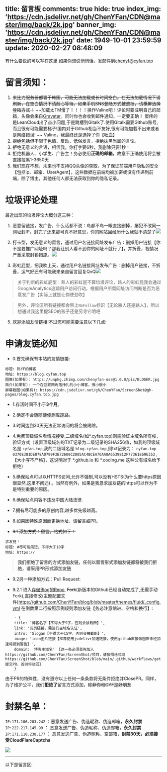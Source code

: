 title: 留言板
comments: true
hide: true
index_img: 'https://cdn.jsdelivr.net/gh/ChenYFan/CDN@master/img/back/2k.jpg'
banner_img: 'https://cdn.jsdelivr.net/gh/ChenYFan/CDN@master/img/back/2k.jpg'
date: 1949-10-01 23:59:59
update: 2020-02-27 08:48:09
---
有什么要说的可以写在这里
如果你想说悄悄话，发邮件到<chenyf@cyfan.top>
# 留言须知：

1. <span class="heimu" title="不堪回首的更换评论系统记录"> ~~来比力服务器部署于韩国，可能无法加载或长时间空白。在无法加载情况下请刷新，在空白情况下请耐心等待。如果手机SNS登陆方式被遮挡，请横屏选择登陆方式！~~ ~~加载太TM慢了！！！！换作Valine吧！评论时要注明自己的邮箱，头像会来自[Gravatar](http://cn.gravatar.com)，同时你也会收到邮件通知。一定要正确！  蛋疼的是LeanCloud出了点小问题,于是跳槽到Gitalk了.使用Gitalk需要Github账号,而且很有可能需要梯子!国内对于Github相当不友好,很有可能加载不出来或者是网络错误! ~~ </span> Valine，我最终还是选择了你【吐血】
2. 拒绝包括但不限于色情、反动、低俗发言，拒绝抹黑当局的言论。
3. 拒绝无意义的言语，相信我，你打字要6秒，我删除只要1秒！
4. 拒绝机器人、小学生、广告主！务必使用**正确的邮箱**，故意不正确使用将会被直接拉黑1-3650天
5. 我们现在不想，未来也不支持QQ头像的获取，为了保证前端用户隐私的安全【包括ip、邮箱、UserAgent】，这些数据在前端均被加密或没有传递到前端，除了博主，其他任何人都无法获取到你的隐私记录。


# 垃圾评论处理

最近出现的垃圾评论大概分这三种：

1. 恶意留链接，发广告，什么话都不说：鸟都不鸟一眼直接删掉，屡犯不改同一网址封IP，封完了还来那可真不好意思，你的网站回经历什么我就不清楚了![](https://rmt.dogedoge.com/fetch/hi-c-oss/storage/TlAGjm6IvJSMVpq.jpg?q=45&fmt=webp)

2. 打卡型，发无意义的留言，通过用户名链接网址发布广告：删掉用户链接【你不是要推广网址吗？那我让别人看不到你的网址不就行了】，并折叠，视情况严重采取封锁措施。![](https://rmt.dogedoge.com/fetch/hi-c-oss/storage/KoqBGauX7TEfeyn.jpg?q=45&fmt=webp)

3. 彩虹屁型，把我吹上天，通过用户名链接网址发布广告：删掉用户链接，不折叠，运气好还有可能我来亲自留言回复QvQ![](https://rmt.dogedoge.com/fetch/hi-c-oss/storage/5896ece2a019f.jpg?q=45&fmt=webp)

> 关于判断的彩虹屁型：熟人的彩虹屁不算垃圾评论，路人的彩虹屁我会通过GoogleAnalytics追踪用户访问行动，根据用户所留网址访问判断是否为恶意发广告【实际上就是让你使劲吹】

> 另外，评论区所有链接都会带上`NoFollow`标识【无论熟人还是路人】，所以想通过我这里提SEO的孩子还是另寻它明吧


5. 欢迎添加友情链接!不过您可能需要注意以下几点:

# 申请友链必知

+ 0.首先确保有本站的友情链接:


```
标题: 陈YF的博客
地址: https://blog.cyfan.top
图像(如果有): https://unpkg.zhimg.com/chenyfan-oss@1.0.0/pic/BLOGER.jpg
简介(如果有): 一个在互联网角落挣扎的小小博客，很小很小
屏幕截图(如果有): https://cdn.jsdelivr.net/gh/ChenYFan/ScreenShot@gh-pages/blog.cyfan.top.jpg
```

+ 1.存活时间不小于**3个月**。

+ 2.确定不会随随便便删库跑路。

+ 3.时间达到30天无法正常访问的将会被踢除。

+ 4.免费顶级域名看情况接受,二级域名(如\*.cyfan.top)则需验证主域名所有权，验证方式（设置顶级域名的TXT记录为二级记录的SHA256值，如我的顶级域名是 `cyfan.top`,我的二级域名是 `blog.cyfan.top`,则txt记录为： `cyfan.top 0370E381DE878A0799F3B72600C2805AC4BCEA76AA0A6539812F77361E696353` ,【大小写不严格】，这说明对于 \*.github.io 和 \*.coding.me 这种公有域名给予拒绝）
    
+ 5.确保站点可以以HTTPS访问,允许不强制,可以没有HSTS(为什么要https原因很显然,这里不阐述) 。当然有例外，如果是我恳求加友链的https可以作为不是特别重要的原因。

+ 6.确保站点内容不违反中国大陆法律.

+ 7.拥有尽可能多的原创内容,越多优先级越高。

+ 8.如果因特殊原因而更换地址，请~~留言或~~PR。

+ ~~9.1 添加方式：留言。格式如下：~~


```
求友链！
标题: #尽可能简短，不得大于10字
地址: https://
```

> **我们拒绝了留言的方式添加友链，任何以留言形式添加友链都将被我们拒绝，请采用PR形式添加友链**
	
+ 9.2另一种添加方式：Pull Request:

+ 9.2.1 进入[存储Blog的Repo](https://github.com/ChenYFan/blog), ~~Fork~~(新版本的Github已经自动完成了,无需手动Fork),直接修改(主题配置文件)<https://github.com/ChenYFan/blog/blob/master/themes/fluid/_config.yml> 在倒数第二行按照示例规则添加友链【务必注意缩进、空格和换行】:
    
```
    - {        
    title: '博客名字【不得大于9字，否则会被截断】',
    link: '网页链接，需进行主域名认证',
    intro: 'Slogan【不得大于15字，否则会被截断】',
    image: 'icon图片链接【推荐使用jsdelivr加速链接，使用github直接做图床未经加速将受到警告】',
    domain: '博客主域名' 【这一条必须首先加入https://github.com/ChenYFan/ScreenShot/项目，请按照格式向https://github.com/ChenYFan/ScreenShot/blob/main/.github/workflows/get.yml提交PR，否则将驳回】
    }
```

由于PR的特殊性，没有遵守以上任何一条条款将无条件拒绝并ClosePR。同样，为了维护公平，我们**拒绝了**留言方式添加，~~除非你和CYF是好朋友~~

# 封禁名单：	

 `IP:171.106.203.242` ：恶意发送广告、伪造昵称、伪造邮箱，**永久封禁**
 `IP:222.217.145.99` ： 恶意发送广告、伪造昵称、伪造邮箱，**永久封禁** 
 `IP:171.110.238.177` ： 恶意发送广告、伪造昵称、空邮箱，**封禁30天，必须接受CloudFlareCaptcha**
  
  
    

    

<img src="https://unpkg.zhimg.com/chenyfan-oss@1.0.0/pic/TK.jpg" class="full-image" />

- - -
以下是留言区:

<div id="tcomment"></div>
<script src="https://cdn.jsdelivr.net/npm/twikoo@0.6.0/dist/twikoo.all.min.js"></script>

  <script>

  twikoo.init({
  envId: 'blog-comment-6g821sad74db776c',
  el: '#tcomment'
	})
  </script>
  <style>
.el-input-group__prepend{
border: 1px solid transparent!important;
}
.el-textarea__inner{
border: 1px solid transparent!important;
}
.el-input__inner{
border: 1px solid transparent!important;
}
</style>
 
<!-- ADs-in-Blog-Under-Valine -->
<ins class="adsbygoogle"
     style="display:block"
     data-ad-client="ca-pub-1878991317600808"
     data-ad-slot="6517667779"
     data-ad-format="auto"
     data-full-width-responsive="true"></ins>
<script>
     (adsbygoogle = window.adsbygoogle || []).push({});
</script>
